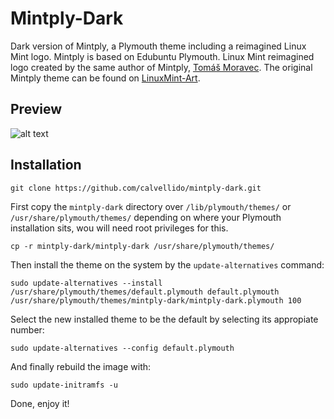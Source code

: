 # Mintply-Dark

Dark version of Mintply, a Plymouth theme including a reimagined Linux Mint logo. Mintply is based on Edubuntu Plymouth. Linux Mint reimagined logo created by the same author of Mintply, <a href="http://tmoravec.cz" target="_blank">Tomáš Moravec</a>. The original Mintply theme can be found on <a href="http://linuxmint-art.org/content/show.php?content=159560" target="_blank">LinuxMint-Art</a>.

## Preview

![alt text](https://github.com/calvellido/mintply-dark/blob/master/mintply-dark.png "Mintply-Dark")


## Installation

```shell
git clone https://github.com/calvellido/mintply-dark.git
```

First copy the `mintply-dark` directory over `/lib/plymouth/themes/` or `/usr/share/plymouth/themes/` depending on where your Plymouth installation sits, wou will need root privileges for this. 

```shell
cp -r mintply-dark/mintply-dark /usr/share/plymouth/themes/
```

Then install the theme on the system by the `update-alternatives` command:
```shell
sudo update-alternatives --install /usr/share/plymouth/themes/default.plymouth default.plymouth /usr/share/plymouth/themes/mintply-dark/mintply-dark.plymouth 100
```
Select the new installed theme to be the default by selecting its appropiate number:
```shell
sudo update-alternatives --config default.plymouth
```
And finally rebuild the image with:
```shell
sudo update-initramfs -u
```

Done, enjoy it!

[1]: http://tmoravec.cz
[2]: http://linuxmint-art.org/content/show.php?content=159560
